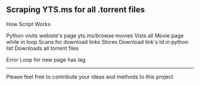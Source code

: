 Scraping YTS.ms for all .torrent files
----------------------------------------------------------------------------------

How Script Works

Python visits webiste's page yts.ms/browse movies
Vists all Movie page while in loop
Scans for download links
Stores Download link's Id in python list
Downloads all torrent files

Error
	Loop for new page has lag

-------------------------------------------------------------------------------------------------------------------

Please feel free to contribute your ideas and methods to this project
